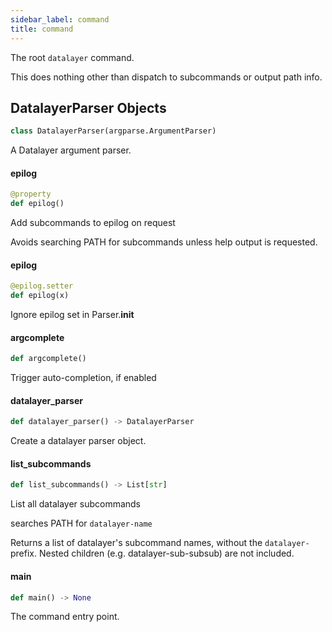 ```yaml
---
sidebar_label: command
title: command
---
```


The root `datalayer` command.

This does nothing other than dispatch to subcommands or output path info.

## DatalayerParser Objects

```python
class DatalayerParser(argparse.ArgumentParser)
```

A Datalayer argument parser.

#### epilog

```python
@property
def epilog()
```

Add subcommands to epilog on request

Avoids searching PATH for subcommands unless help output is requested.

#### epilog

```python
@epilog.setter
def epilog(x)
```

Ignore epilog set in Parser.__init__

#### argcomplete

```python
def argcomplete()
```

Trigger auto-completion, if enabled

#### datalayer\_parser

```python
def datalayer_parser() -> DatalayerParser
```

Create a datalayer parser object.

#### list\_subcommands

```python
def list_subcommands() -> List[str]
```

List all datalayer subcommands

searches PATH for `datalayer-name`

Returns a list of datalayer&#x27;s subcommand names, without the `datalayer-` prefix.
Nested children (e.g. datalayer-sub-subsub) are not included.

#### main

```python
def main() -> None
```

The command entry point.

